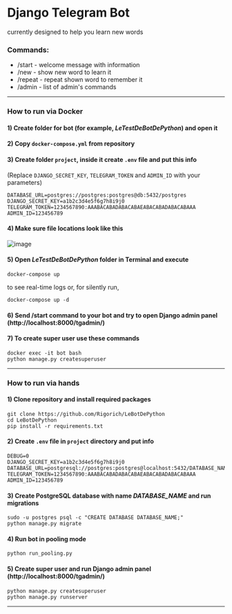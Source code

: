 # Django Telegram Bot
currently designed to help you learn new words

### Commands:
- /start - welcome message with information
- /new - show new word to learn it
- /repeat - repeat shown word to remember it
- /admin - list of admin's commands

----
### How to run via Docker

#### 1) Create folder for bot (for example, _LeTestDeBotDePython_) and open it

#### 2) Copy `docker-compose.yml` from repository

#### 3) Create folder `project`, inside it create `.env` file and put this info
(Replace `DJANGO_SECRET_KEY`, `TELEGRAM_TOKEN` and `ADMIN_ID` with your parameters)
```
DATABASE_URL=postgres://postgres:postgres@db:5432/postgres
DJANGO_SECRET_KEY=a1b2c3d4e5f6g7h8i9j0
TELEGRAM_TOKEN=1234567890:AAABACABADABACABAEABACABADABACABAAA
ADMIN_ID=123456789
```

#### 4) Make sure file locations look like this
![image](https://user-images.githubusercontent.com/61323493/121154839-f4cd5100-c84f-11eb-9f65-c8087d832175.png)

#### 5) Open _LeTestDeBotDePython_ folder in Terminal and execute
```
docker-compose up
```
to see real-time logs or, for silently run,
```
docker-compose up -d
```

#### 6) Send /start command to your bot and try to open Django admin panel (http://localhost:8000/tgadmin/)

#### 7) To create super user use these commands
```
docker exec -it bot bash
python manage.py createsuperuser
```

----
### How to run via hands

#### 1) Clone repository and install required packages
```
git clone https://github.com/Rigorich/LeBotDePython
cd LeBotDePython
pip install -r requirements.txt
```

#### 2) Create `.env` file in `project` directory and put info
```
DEBUG=0
DJANGO_SECRET_KEY=a1b2c3d4e5f6g7h8i9j0
DATABASE_URL=postgresql://postgres:postgres@localhost:5432/DATABASE_NAME
TELEGRAM_TOKEN=1234567890:AAABACABADABACABAEABACABADABACABAAA
ADMIN_ID=123456789
```

#### 3) Create PostgreSQL database with name _DATABASE_NAME_ and run migrations
```
sudo -u postgres psql -c "CREATE DATABASE DATABASE_NAME;"
python manage.py migrate
```

#### 4) Run bot in pooling mode
```
python run_pooling.py 
```

#### 5) Create super user and run Django admin panel (http://localhost:8000/tgadmin/)
```
python manage.py createsuperuser
python manage.py runserver
```

----
